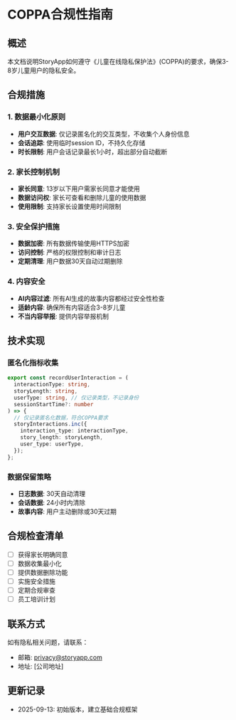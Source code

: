 # COPPA合规性指南

## 概述

本文档说明StoryApp如何遵守《儿童在线隐私保护法》(COPPA)的要求，确保3-8岁儿童用户的隐私安全。

## 合规措施

### 1. 数据最小化原则

- **用户交互数据**: 仅记录匿名化的交互类型，不收集个人身份信息
- **会话追踪**: 使用临时session ID，不持久化存储
- **时长限制**: 用户会话记录最长1小时，超出部分自动截断

### 2. 家长控制机制

- **家长同意**: 13岁以下用户需家长同意才能使用
- **数据访问权**: 家长可查看和删除儿童的使用数据
- **使用限制**: 支持家长设置使用时间限制

### 3. 安全保护措施

- **数据加密**: 所有数据传输使用HTTPS加密
- **访问控制**: 严格的权限控制和审计日志
- **定期清理**: 用户数据30天自动过期删除

### 4. 内容安全

- **AI内容过滤**: 所有AI生成的故事内容都经过安全性检查
- **适龄内容**: 确保所有内容适合3-8岁儿童
- **不当内容举报**: 提供内容举报机制

## 技术实现

### 匿名化指标收集

```typescript
export const recordUserInteraction = (
  interactionType: string,
  storyLength: string,
  userType: string, // 仅记录类型，不记录身份
  sessionStartTime?: number
) => {
  // 仅记录匿名化数据，符合COPPA要求
  storyInteractions.inc({
    interaction_type: interactionType,
    story_length: storyLength,
    user_type: userType,
  });
};
```

### 数据保留策略

- **日志数据**: 30天自动清理
- **会话数据**: 24小时内清除
- **故事内容**: 用户主动删除或30天过期

## 合规检查清单

- [ ] 获得家长明确同意
- [ ] 数据收集最小化
- [ ] 提供数据删除功能
- [ ] 实施安全措施
- [ ] 定期合规审查
- [ ] 员工培训计划

## 联系方式

如有隐私相关问题，请联系：
- 邮箱: privacy@storyapp.com
- 地址: [公司地址]

## 更新记录

- 2025-09-13: 初始版本，建立基础合规框架